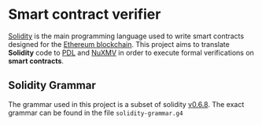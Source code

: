 # Smart contract verifier
[Solidity](https://docs.soliditylang.org/) is the main programming language used to write smart contracts designed for the [Ethereum blockchain](https://ethereum.org/en/). This project aims to translate **Solidity** code to [PDL](https://plato.stanford.edu/entries/logic-dynamic/) and [NuXMV](https://nuxmv.fbk.eu/) in order to execute formal verifications on **smart contracts**.

## Solidity Grammar
The grammar used in this project is a subset of solidity [v0.6.8](https://docs.soliditylang.org/en/v0.6.8/grammar.html). The exact grammar can be found in the file `solidity-grammar.g4`
